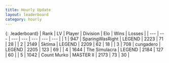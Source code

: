 ```yaml
---
title: Hourly Update
layout: leaderboard
category: hourly
---
```


{: .leaderboard}
| Rank | LV | Player | Division | Elo | Wins | Losses |
| --- | --- | --- | --- | --- | --- | --- |
| <span data-change="0">1</span> | 947 | <span title="ID: 402846">SparingWasRight</span> | LEGEND | <span data-change="0">2223</span> | <span data-change="0">71</span> | <span data-change="0">28</span> |
| <span data-change="0">2</span> | 2149 | <span title="ID: 353063">Sktima</span> | LEGEND | <span data-change="0">2209</span> | <span data-change="0">62</span> | <span data-change="0">18</span> |
| <span data-change="0">3</span> | 708 | <span title="ID: 54134">cungadero</span> | LEGEND | <span data-change="0">2205</span> | <span data-change="0">123</span> | <span data-change="0">69</span> |
| <span data-change="0">4</span> | 1644 | <span title="ID: 366840">The Simulacra</span> | LEGEND | <span data-change="10">2184</span> | <span data-change="2">127</span> | <span data-change="0">60</span> |
| <span data-change="0">5</span> | 1042 | <span title="ID: 498323">Count Murko</span> | MASTER II | <span data-change="0">2173</span> | <span data-change="0">73</span> | <span data-change="0">30</span> |
